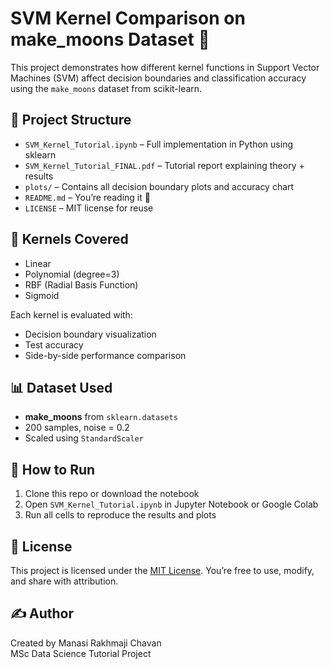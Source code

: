 # SVM Kernel Comparison on make_moons Dataset 🎯

This project demonstrates how different kernel functions in Support Vector Machines (SVM) affect decision boundaries and classification accuracy using the `make_moons` dataset from scikit-learn.

## 📂 Project Structure

- `SVM_Kernel_Tutorial.ipynb` – Full implementation in Python using sklearn
- `SVM_Kernel_Tutorial_FINAL.pdf` – Tutorial report explaining theory + results
- `plots/` – Contains all decision boundary plots and accuracy chart
- `README.md` – You’re reading it 🙂
- `LICENSE` – MIT license for reuse

## 📌 Kernels Covered

- Linear
- Polynomial (degree=3)
- RBF (Radial Basis Function)
- Sigmoid

Each kernel is evaluated with:
- Decision boundary visualization
- Test accuracy
- Side-by-side performance comparison

## 📊 Dataset Used

- **make_moons** from `sklearn.datasets`
- 200 samples, noise = 0.2
- Scaled using `StandardScaler`

## 🚀 How to Run

1. Clone this repo or download the notebook
2. Open `SVM_Kernel_Tutorial.ipynb` in Jupyter Notebook or Google Colab
3. Run all cells to reproduce the results and plots

## 📘 License

This project is licensed under the [MIT License](LICENSE). You’re free to use, modify, and share with attribution.

## ✍️ Author

Created by Manasi Rakhmaji Chavan  
MSc Data Science Tutorial Project  
